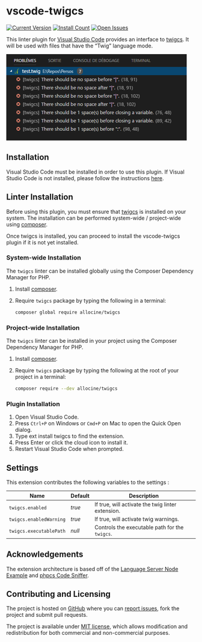 # vscode-twigcs

[![Current Version](https://vsmarketplacebadge.apphb.com/version/cerzat43.twigcs.svg)](https://marketplace.visualstudio.com/items?itemName=cerzat43.twigcs)
[![Install Count](https://vsmarketplacebadge.apphb.com/installs/cerzat43.twigcs.svg)](https://marketplace.visualstudio.com/items?itemName=cerzat43.twigcs)
[![Open Issues](https://vsmarketplacebadge.apphb.com/rating/cerzat43.twigcs.svg)](https://marketplace.visualstudio.com/items?itemName=cerzat43.twigcs)

This linter plugin for [Visual Studio Code](https://code.visualstudio.com/) provides an interface to [twigcs](https://github.com/allocine/twigcs). It will be used with files that have the “Twig” language mode.

![Twigcs example](twigcs_ex.png)

## Installation

Visual Studio Code must be installed in order to use this plugin. If Visual Studio Code is not installed, please follow the instructions [here](https://code.visualstudio.com/Docs/editor/setup).

## Linter Installation

Before using this plugin, you must ensure that [twigcs](https://github.com/allocine/twigcs) is installed on your system. The installation can be performed system-wide / project-wide using [composer](https://getcomposer.org/).

Once twigcs is installed, you can proceed to install the vscode-twigcs plugin if it is not yet installed.

### System-wide Installation

The `twigcs` linter can be installed globally using the Composer Dependency Manager for PHP.

1. Install [composer](https://getcomposer.org/doc/00-intro.md).
1. Require `twigcs` package by typing the following in a terminal:

    ```bash
    composer global require allocine/twigcs
    ```

### Project-wide Installation

The `twigcs` linter can be installed in your project using the Composer Dependency Manager for PHP.

1. Install [composer](https://getcomposer.org/doc/00-intro.md).
1. Require `twigcs` package by typing the following at the root of your project in a terminal:

    ```bash
    composer require --dev allocine/twigcs
    ```

### Plugin Installation

1. Open Visual Studio Code.
1. Press `Ctrl+P` on Windows or `Cmd+P` on Mac to open the Quick Open dialog.
1. Type ext install twigcs to find the extension.
1. Press Enter or click the cloud icon to install it.
1. Restart Visual Studio Code when prompted.

## Settings

This extension contributes the following variables to the settings :

|Name | Default |Description
|-----|---------|-----------
|`twigcs.enabled`|_true_|If true, will activate the twig linter extension.
|`twigcs.enabledWarning`|_true_|If true, will activate twig warnings.
|`twigcs.executablePath`|_null_|Controls the executable path for the `twigcs`.

## Acknowledgements

The extension architecture is based off of the [Language Server Node Example](https://github.com/Microsoft/vscode-languageserver-node-example) and [phpcs Code Sniffer](https://github.com/ikappas/vscode-phpcs).

## Contributing and Licensing

The project is hosted on [GitHub](https://github.com/cerzat43/vscode-twigcs) where you can [report issues](https://github.com/cerzat43/vscode-twigcs/issues), fork the project and submit pull requests.

The project is available under [MIT license](https://github.com/Cerzat43/vscode-twigcs/blob/master/LICENSE), which allows modification and redistribution for both commercial and non-commercial purposes.
